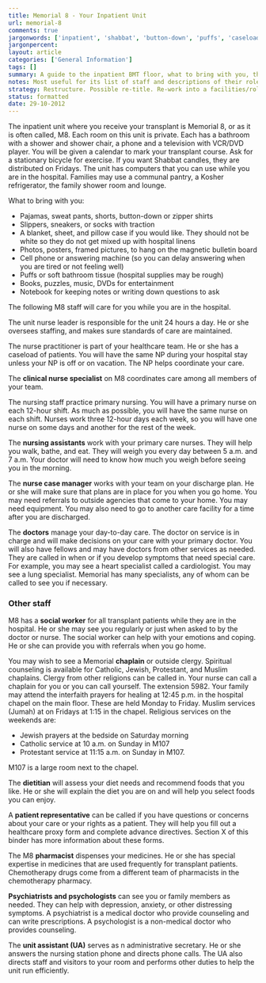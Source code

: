 ```yaml
---
title: Memorial 8 - Your Inpatient Unit
url: memorial-8
comments: true
jargonwords: ['inpatient', 'shabbat', 'button-down', 'puffs', 'caseload', 'np', '-hour', 'bathe', 'cardiologist', 'chaplains', 'interfaith', 'jumah', 'dietitian', 'binder', 'dispenses', 'pharmacists', 'non-medical']
jargonpercent:
layout: article
categories: ['General Information']
tags: []
summary: A guide to the inpatient BMT floor, what to bring with you, the healthcare staff who work there (roles), other staff 
notes: Most useful for its list of staff and descriptions of their roles. 
strategy: Restructure. Possible re-title. Re-work into a facilities/roles article. Consider a series where the different services and roles are described "What does X do?" (Rethink? Yes. Some re-writing? Yes. Graphics or diagrams? Yes. Photography? Yes. Podcast or audio? Yes. Video? Yes)
status: formatted
date: 29-10-2012
---
```

The inpatient unit where you receive your transplant is Memorial 8, or as it is often called, M8. Each room on this unit is private. Each has a bathroom with a shower and shower chair, a phone and a television with VCR/DVD player. You will be given a calendar to mark your transplant course. Ask for a stationary bicycle for exercise. If you want Shabbat candles, they are distributed on Fridays. The unit has computers that you can use while you are in the hospital. Families may use a communal pantry, a Kosher refrigerator, the family shower room and lounge.

What to bring with you:

* Pajamas, sweat pants, shorts, button-down or zipper shirts
* Slippers, sneakers, or socks with traction
* A blanket, sheet, and pillow case if you would like. They should not be white so they do not get mixed up with hospital linens
* Photos, posters, framed pictures, to hang on the magnetic bulletin board
* Cell phone or answering machine (so you can delay answering when you are tired or not feeling well)
* Puffs or soft bathroom tissue (hospital supplies may be rough)
* Books, puzzles, music, DVDs for entertainment
* Notebook for keeping notes or writing down questions to ask

The following M8 staff will care for you while you are in the hospital.

The unit nurse leader is responsible for the unit 24 hours a day. He or she oversees staffing, and makes sure standards of care are maintained.

The nurse practitioner is part of your healthcare team. He or she has a caseload of patients. You will have the same NP during your hospital stay unless your NP is off or on vacation. The NP helps coordinate your care.

The **clinical nurse specialist** on M8 coordinates care among all members of your team. 

The nursing staff practice primary nursing. You will have a primary nurse on each 12-hour shift. As much as possible, you will have the same nurse on each shift. Nurses work three 12-hour days each week, so you will have one nurse on some days and another for the rest of the week. 

The **nursing assistants** work with your primary care nurses. They will help you walk, bathe, and eat. They will weigh you every day between 5 a.m. and 7 a.m. Your doctor will need to know how much you weigh before seeing you in the morning.

The **nurse case manager** works with your team on your discharge plan. He or she will make sure that plans are in place for you when you go home. You may need referrals to outside agencies that come to your home. You may need equipment. You may also need to go to another care facility for a time after you are discharged. 

The **doctors** manage your day-to-day care. The doctor on service is in charge and will make decisions on your care with your primary doctor. You will also have fellows and may have doctors from other services as needed. They are called in when or if you develop symptoms that need special care. For example, you may see a heart specialist called a cardiologist. You may see a lung specialist. Memorial has many specialists, any of whom can be called to see you if necessary.

### Other staff
M8 has a **social worker** for all transplant patients while they are in the hospital. He or she may see you regularly or just when asked to by the doctor or nurse. The social worker can help with your emotions and  coping. He or she can provide you with referrals when you go home.

You may wish to see a Memorial **chaplain** or outside clergy. Spiritual counseling is available for Catholic, Jewish, Protestant, and Muslim chaplains. Clergy from other religions can be called in. Your nurse can call a chaplain for you or you can call yourself. The extension 5982. Your family may attend the interfaith prayers for healing at 12:45 p.m. in the hospital chapel on the main floor. These are held Monday to Friday. Muslim services (Jumah) at on Fridays at 1:15 in the chapel. Religious services on the weekends are:

* Jewish prayers at the bedside on Saturday morning
* Catholic service at 10 a.m. on Sunday in M107
* Protestant service at 11:15 a.m. on Sunday in M107.

M107 is a large room next to the chapel. 

The **dietitian** will assess your diet needs and recommend foods that you like. He or she will explain the diet you are on and will help you select foods you can enjoy.

A **patient representative** can be called if you have questions or concerns about your care or your rights as a patient. They will help you fill out a healthcare proxy form and complete advance directives. Section X of this binder has more information about these forms.

The M8 **pharmacist** dispenses your medicines. He or she has special expertise in medicines that are used frequently for transplant patients. Chemotherapy drugs come from a different team of pharmacists in the chemotherapy pharmacy.

**Psychiatrists and psychologists** can see you or family members as needed. They can help with depression, anxiety, or other distressing symptoms. A psychiatrist is a medical doctor who provide counseling and can write prescriptions. A psychologist is a non-medical doctor who provides counseling. 

The **unit assistant (UA)** serves as n administrative secretary. He or she answers the nursing station phone and directs phone calls. The UA also directs staff and visitors to your room and performs other duties to help the unit run efficiently.